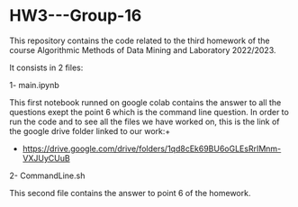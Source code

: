 # HW3---Group-16

This repository contains the code related to the third homework of the course Algorithmic Methods of Data Mining and Laboratory 2022/2023.

It consists in 2 files:

1- main.ipynb

This first notebook runned on google colab contains the answer to all the questions exept the point 6 which is the command line question.
In order to run the code and to see all the files we have worked on, this is the link of the google drive folder linked to our work:+
 - https://drive.google.com/drive/folders/1qd8cEk69BU6oGLEsRrIMnm-VXJUyCUuB

2- CommandLine.sh 

This second file contains the answer to point 6 of the homework.
